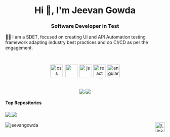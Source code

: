 <h1 align="center">Hi 👋, I'm Jeevan Gowda</h1>
<h3 align="center">Software Developer in Test</h3>


👨‍💻 I am a SDET, focused on creating UI and API Automation testing framework adapting industry best practices and do CI/CD as per the engagement.

<br>

<p align="center">
  <img src='https://upload.wikimedia.org/wikipedia/en/3/30/Java_programming_language_logo.svg' alt="css" width="auto" height="40">&nbsp;
  <img src='https://upload.wikimedia.org/wikipedia/commons/4/44/Spring_Framework_Logo_2018.svg' height='40' width='auto'>
  <img src='https://upload.wikimedia.org/wikipedia/commons/6/6a/JavaScript-logo.png' height='40' width='auto' alt="js">
  <img src="https://upload.wikimedia.org/wikipedia/commons/c/c3/Python-logo-notext.svg" alt="react" width="auto" height="40"/>
  <img src="https://angular.io/assets/images/logos/angular/angular.svg" alt="angular" width="40" height="40"/>
<p align="center">
  
<br>
  
<a href="https://github.com/jeevanpgowda/github-readme-stats">
  <img align="center" src="https://github-readme-stats.vercel.app/api/top-langs/?username=jeevanpgowda&layout=compact&theme=codeSTACKr&hide=glsl,python" />
</a>
<a href="https://github.com/jeevanpgowda/github-readme-stats">
  <img align="center" src="https://github-readme-stats.vercel.app/api?username=jeevanpgowda&show_icons=true&theme=codeSTACKr&line_height=27" />
</a>

#### Top Repositories

<a href="https://github.com/jeevanpgowda/Capstone-RestAssured">
  <img align="center" src="https://github-readme-stats.vercel.app/api/pin/?username=jeevanpgowda&repo=Capstone-RestAssured&theme=date_night" />
</a>
<a href="https://github.com/jeevanpgowda/Appium_Swag_Labs">
  <img align="center" src="https://github-readme-stats.vercel.app/api/pin/?username=jeevanpgowda&repo=Appium_Swag_Labs&theme=date_night" />
</a>

<br />
<br />

<div align=center>
  <a href="https://www.linkedin.com/in/jeevan-p-48701b166/"><img align="right" src="https://cdn.worldvectorlogo.com/logos/linkedin-icon-2.svg" title="Linkedin" alt="Linkedin Account" width="30"/><img align="left" src="https://komarev.com/ghpvc/?username=jeevangowda" alt="jeevangowda" /></a>
</div>
